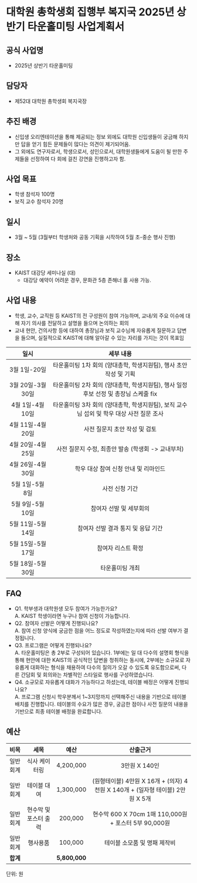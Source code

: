 대학원 총학생회 집행부 복지국 2025년 상반기 타운홀미팅 사업계획서
===

## 공식 사업명
- 2025년 상반기 타운홀미팅

## 담당자
- 제52대 대학원 총학생회 복지국장

## 추진 배경
- 신입생 오리엔테이션을 통해 제공되는 정보 외에도 대학원 신입생들이 궁금해 하지만 답을 얻기 힘든 문제들이 많다는 의견이 제기되어옴. 
- 그 외에도 연구자로서, 학생으로서, 성인으로서, 대학원생들에게 도움이 될 만한 주제들을 선정하여 다 회에 걸친 강연을 진행하고자 함. 

## 사업 목표
- 학생 참석자 100명
- 보직 교수 참석자 20명

## 일시
- 3월 ~ 5월 (3월부터 학생처와 공동 기획을 시작하여 5월 초-중순 행사 진행)

## 장소
- KAIST 대강당 세미나실 (대)
	- 대강당 예약이 어려운 경우, 문화관 5층 존해너 홀 사용 가능.

## 사업 내용
- 학생, 교수, 교직원 등 KAIST의 전 구성원이 참여 가능하며, 교내/외 주요 이슈에 대해 자기 의사를 전달하고 설명을 들으며 논의하는 회의
- 교내 현안, 건의사항 등에 대하여 총장님과 보직 교수님께 자유롭게 질문하고 답변을 들으며, 실질적으로 KAIST에 대해 알아갈 수 있는 자리를 가지는 것이 목표임

|  **일시** | **세부 내용** |
|:----------:|:------------:|
|3월 1일-20일 | 타운홀미팅 1차 회의 (양대총학, 학생지원팀), 행사 초안 작성 및 기획 |
|3월 20일-3월 30일 | 타운홀미팅 2차 회의 (양대총학, 학생지원팀), 행사 일정 후보 선정 및 총장님 스케줄 fix |
|4월 1일-4월 10일 | 타운홀미팅 3차 회의 (양대총학, 학생지원팀), 보직 교수님 섭외 및 학우 대상 사전 질문 조사 |
|4월 11일-4월 20일 | 사전 질문지 초안 작성 및 검토 |
|4월 20일-4월 25일 | 사전 질문지 수정, 최종안 발송 (학생회 -> 교내부처) |
|4월 26일-4월 30일 | 학우 대상 참여 신청 안내 및 리마인드 |
|5월 1일-5월 8일 | 사전 신청 기간 |
|5월 9일-5월 10일 | 참여자 선발 및 세부회의 |
|5월 11일-5월 14일 | 참여자 선발 결과 통지 및 응답 기간 |
|5월 15일-5월 17일 | 참여자 리스트 확정 |
|5월 18일-5월 30일 | 타운홀미팅 개최 |

## FAQ
- Q1. 학부생과 대학원생 모두 참여가 가능한가요? <br/> A. KAIST 학생이라면 누구나 참여 신청이 가능합니다.
- Q2. 참여자 선발은 어떻게 진행되나요? <br/> A. 참여 신청 양식에 궁금한 점을 어느 정도로 작성하였는지에 따라 선발 여부가 결정됩니다. 
- Q3. 프로그램은 어떻게 진행되나요? <br/> A. 타운홀미팅은 총 2부로 구성되어 있습니다. 1부에는 일 대 다수의 설명회 형식을 통해 현안에 대한 KAIST의 공식적인 답변을 청취하는 동시에, 2부에는 소규모로 자유롭게 대화하는 형식을 채용하여 다수의 질의가 오갈 수 있도록 유도함으로써, 다른 간담회 및 회의와는 차별적인 스타일로 행사를 구성하였습니다.
- Q4. 소규모로 자유롭게 대화가 가능하다고 하셨는데, 테이블 배정은 어떻게 진행되나요? <br/> A. 프로그램 신청시 학우분께서 1~3지망까지 선택해주신 내용을 기반으로 테이블 배치를 진행합니다. 테이블의 수요가 많은 경우, 궁금한 점이나 사전 질문의 내용을 기반으로 최종 테이블 배정을 완료합니다. 

## 예산

|  **비목** |   **세목**   | **예산** | **산출근거** |
|:----------:|:------------:|:--------:|:--------:|
|일반회계| 식사 케이터링 | 4,200,000 | 3만원 X 140인 |
|일반회계| 테이블 대여 | 1,300,000  | (원형테이블) 4만원 X 16개 + (의자) 4천원 X 140개 + (일자형 테이블) 2만원 X 5개 |
|일반회계| 현수막 및 포스터 출력 | 200,000 | 현수막 600 X 70cm 1매 110,000원 + 포스터 5부 90,000원 |
|일반회계| 행사용품 | 100,000 | 테이블 소모품 및 명패 제작비 |
|   **합계**  |              | **5,800,000**|  |

단위: 원
